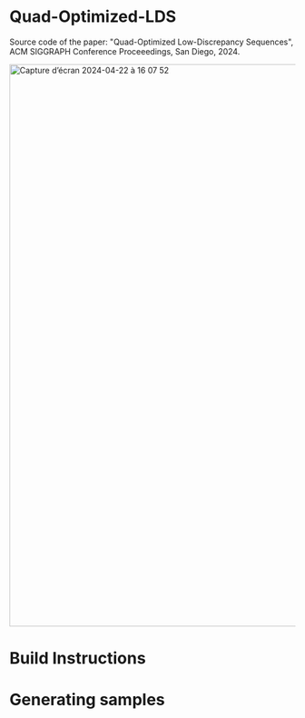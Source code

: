 # Quad-Optimized-LDS

Source code of the paper: "Quad-Optimized Low-Discrepancy Sequences", ACM SIGGRAPH Conference Proceeedings, San Diego, 2024.

<img width="991" alt="Capture d’écran 2024-04-22 à 16 07 52" src="https://github.com/liris-origami/Quad-Optimized-LDS/assets/700165/6397a31a-61fc-44f0-ae1a-b31ace45a8f5">

# Build Instructions


# Generating samples


